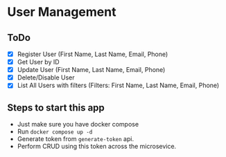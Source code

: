 # User Management

## ToDo

- [x] Register User (First Name, Last Name, Email, Phone)
- [x] Get User by ID
- [x] Update User (First Name, Last Name, Email, Phone)
- [x] Delete/Disable User
- [x] List All Users with filters (Filters: First Name, Last Name, Email, Phone)

## Steps to start this app

- Just make sure you have docker compose
- Run ```docker compose up -d```
- Generate token from ```generate-token``` api.
- Perform CRUD using this token across the microsevice.
